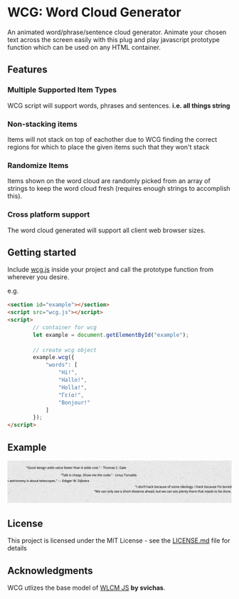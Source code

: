 # WCG: Word Cloud Generator

An animated word/phrase/sentence cloud generator. Animate your chosen text across the screen easily with this plug and play javascript prototype function which can be used on any HTML container.

## Features

### Multiple Supported Item Types
WCG script will support words, phrases and sentences. **i.e. all things string**

### Non-stacking items
Items will not stack on top of eachother due to WCG finding the correct regions for which to place the given items such that they won't stack

### Randomize Items
Items shown on the word cloud are randomly picked from an array of strings to keep the word cloud fresh (requires enough strings to accomplish this).

### Cross platform support
The word cloud generated will support all client web browser sizes.

## Getting started

Include [wcg.js](wcg.js) inside your project and call the prototype function from wherever you desire.

e.g.

```html
<section id="example"></section>
<script src="wcg.js"></script>
<script>
		// container for wcg
		let example = document.getElementById("example");

		// create wcg object
		example.wcg({
			"words": [
				"Hi!",
				"Hallo!",
				"Holla!",
				"Γεία!",
				"Bonjour!"
			]
		});
</script>
```

## Example
<img src="wcg.png" alt="wlcm image">

## License

This project is licensed under the MIT License - see the [LICENSE.md](LICENSE.md) file for details

## Acknowledgments

WCG utlizes the base model of  [WLCM JS](https://github.com/svichas/wlcm) **by svichas**.
